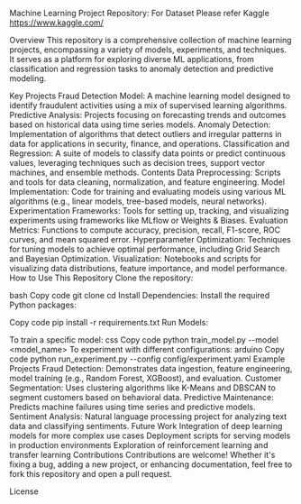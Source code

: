 
Machine Learning Project Repository: For Dataset Please refer Kaggle https://www.kaggle.com/

Overview
This repository is a comprehensive collection of machine learning projects, encompassing a variety of models, experiments, and techniques. It serves as a platform for exploring diverse ML applications, from classification and regression tasks to anomaly detection and predictive modeling.

Key Projects
Fraud Detection Model: A machine learning model designed to identify fraudulent activities using a mix of supervised learning algorithms.
Predictive Analysis: Projects focusing on forecasting trends and outcomes based on historical data using time series models.
Anomaly Detection: Implementation of algorithms that detect outliers and irregular patterns in data for applications in security, finance, and operations.
Classification and Regression: A suite of models to classify data points or predict continuous values, leveraging techniques such as decision trees, support vector machines, and ensemble methods.
Contents
Data Preprocessing: Scripts and tools for data cleaning, normalization, and feature engineering.
Model Implementation: Code for training and evaluating models using various ML algorithms (e.g., linear models, tree-based models, neural networks).
Experimentation Frameworks: Tools for setting up, tracking, and visualizing experiments using frameworks like MLflow or Weights & Biases.
Evaluation Metrics: Functions to compute accuracy, precision, recall, F1-score, ROC curves, and mean squared error.
Hyperparameter Optimization: Techniques for tuning models to achieve optimal performance, including Grid Search and Bayesian Optimization.
Visualization: Notebooks and scripts for visualizing data distributions, feature importance, and model performance.
How to Use This Repository
Clone the repository:

bash
Copy code
git clone <repository-url>
cd <repository-directory>
Install Dependencies: Install the required Python packages:

Copy code
pip install -r requirements.txt
Run Models:

To train a specific model:
css
Copy code
python train_model.py --model <model_name>
To experiment with different configurations:
arduino
Copy code
python run_experiment.py --config config/experiment.yaml
Example Projects
Fraud Detection: Demonstrates data ingestion, feature engineering, model training (e.g., Random Forest, XGBoost), and evaluation.
Customer Segmentation: Uses clustering algorithms like K-Means and DBSCAN to segment customers based on behavioral data.
Predictive Maintenance: Predicts machine failures using time series and predictive models.
Sentiment Analysis: Natural language processing project for analyzing text data and classifying sentiments.
Future Work
Integration of deep learning models for more complex use cases
Deployment scripts for serving models in production environments
Exploration of reinforcement learning and transfer learning
Contributions
Contributions are welcome! Whether it's fixing a bug, adding a new project, or enhancing documentation, feel free to fork this repository and open a pull request.

License
